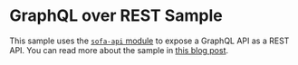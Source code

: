 # GraphQL over REST Sample

This sample uses the [`sofa-api` module](https://github.com/Urigo/SOFA) to expose a GraphQL API as a REST API. You can read more about the sample in [this blog post](https://zuplo.com/blog/2023-05-10-graphql-vs-rest-the-right-api-design-for-your-audience).
